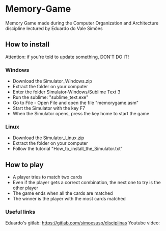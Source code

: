 # Memory-Game
Memory Game made during the Computer Organization and Architecture discipline lectured by Eduardo do Vale Simões

## How to install
Attention: if you're told to update something, DON'T DO IT!

### Windows
- Download the Simulator_Windows.zip
- Extract the folder on your computer
- Enter the folder Simulator-Windows/Sublime Text 3
- Run the sublime: "sublime_text.exe"
- Go to File - Open File and open the file "memorygame.asm"
- Start the Simulator with the key F7
- When the Simulator opens, press the key home to start the game

### Linux
- Download the Simulator_Linux.zip
- Extract the folder on your computer
- Follow the tutorial "How_to_install_the_Simulator.txt"

## How to play
- A player tries to match two cards
- Even if the player gets a correct combination, the next one to try is the other player
- The game ends when all the cards are matched
- The winner is the player with the most cards matched

### Useful links
Eduardo's gitlab: https://gitlab.com/simoesusp/disciplinas
Youtube video:
